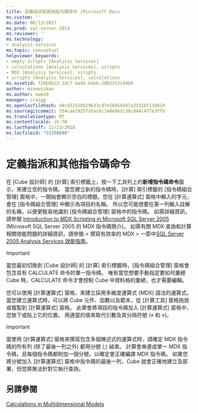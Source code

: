 ```yaml
---
title: 定義指派和其他指令碼命令 |Microsoft Docs
ms.custom: ''
ms.date: 06/13/2017
ms.prod: sql-server-2014
ms.reviewer: ''
ms.technology:
- analysis-services
ms.topic: conceptual
helpviewer_keywords:
- empty scripts [Analysis Services]
- calculations [Analysis Services], scripts
- MDX [Analysis Services], scripts
- scripts [Analysis Services], calculations
ms.assetid: f28b9b22-3dc7-4a45-b4eb-2d023f2c94b8
author: minewiskan
ms.author: owend
manager: craigg
ms.openlocfilehash: e8cd32520d29b33cd7e10454347a3331bf13d819
ms.sourcegitcommit: 334cae1925fa5ac6c140e0b2c38c844c477e3ffb
ms.translationtype: MT
ms.contentlocale: zh-TW
ms.lasthandoff: 12/13/2018
ms.locfileid: "53358690"
---
```

# <a name="define-assignments-and-other-script-commands"></a>定義指派和其他指令碼命令
  在 [Cube 設計師] 的 [計算] 索引標籤上，按一下工具列上的**新增指令碼命令**圖示，來建立空的指令碼。 當您建立新的指令碼時，[計算] 索引標籤的 [指令碼組合管理] 窗格中，一開始會顯示空白的標題。您在 [計算運算式] 窗格中輸入的字元，會在 [指令碼組合管理] 中顯示為項目的名稱。 所以您可能想要在第一列輸入註解的名稱，以便更輕易地識別 [指令碼組合管理] 窗格中的指令碼。 如需詳細資訊，請參閱 [Introduction to MDX Scripting in Microsoft SQL Server 2005](https://go.microsoft.com/fwlink/?LinkId=81892) (Microsoft SQL Server 2005 的 MDX 指令碼簡介)。 如需有關 MDX 查詢和計算相關效能問題的詳細資訊，請參閱 < 撰寫有效率的 MDX > 一節中[SQL Server 2005 Analysis Services 效能指南](https://go.microsoft.com/fwlink/?LinkId=81621)。  
  
> [!IMPORTANT]  
>  當您最初切換到 [Cube 設計師] 的 [計算] 索引標籤時，[指令碼組合管理] 窗格會包含具有 CALCULATE 命令的單一指令碼。 唯有當您想要手動指定要如何彙總 Cube 時，CALCULATE 命令才會控制 Cube 中資料格的彙總，也才需要編輯。  
  
 您可以使用 [計算運算式] 窗格，來建立採用多維度運算式 (MDX) 語法的運算式。 當您建立運算式時，可以將 Cube 元件、函數以及範本，從 [計算工具] 窗格拖放或複製到 [計算運算式] 窗格。 此舉會將項目的指令碼加入 [計算運算式] 窗格中，您放下或貼上它的位置。 用適當的值來取代引數及其分隔符號 (« 和 »)。  
  
> [!IMPORTANT]  
>  當使用 [計算運算式] 窗格來撰寫包含多個陳述式的運算式時，請確定 MDX 指令碼的所有列 (除了最後一列之外) 都用分號 (;) 結束。 計算會串連成單一 MDX 指令碼，且每個指令碼都附加一個分號，以確定會正確編譯 MDX 指令碼。 如果您將分號加入 [計算運算式] 窗格中指令碼的最後一列，Cube 就會正確地建立及部署，但您將無法針對它執行查詢。  
  
## <a name="see-also"></a>另請參閱  
 [Calculations in Multidimensional Models](calculations-in-multidimensional-models.md)  
  
  

